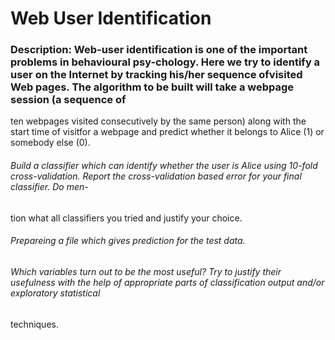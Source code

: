 # Web User Identification


### Description: Web-user identification is one of the important problems in behavioural psy-chology. Here we try to identify a user on the Internet by tracking his/her sequence ofvisited Web pages. The algorithm to be built will take a webpage session (a sequence of
ten webpages visited consecutively by the same person) along with the start time of visitfor a webpage and predict whether it belongs to Alice (1) or somebody else (0). 

###### Build a classifier which can identify whether the user is Alice using 10-fold cross-validation. Report the cross-validation based error for your final classifier. Do men-
tion what all classifiers you tried and justify your choice.

###### Prepareing a file which gives prediction for the test data.

###### Which variables turn out to be the most useful? Try to justify their usefulness with the help of appropriate parts of classification output and/or exploratory statistical
techniques.
